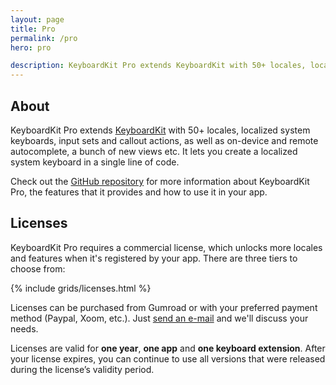 ```yaml
---
layout: page
title: Pro
permalink: /pro
hero: pro

description: KeyboardKit Pro extends KeyboardKit with 50+ locales, localized system keyboards, on-device and remote autocomplete etc.
---
```



## About

KeyboardKit Pro extends [KeyboardKit](/open-source) with 50+ locales, localized system keyboards, input sets and callout actions, as well as on-device and remote autocomplete, a bunch of new views etc. It lets you create a localized system keyboard in a single line of code.

Check out the [GitHub repository]({{site.github_repo_pro}}) for more information about KeyboardKit Pro, the features that it provides and how to use it in your app.


## Licenses

KeyboardKit Pro requires a commercial license, which unlocks more locales and features when it's registered by your app. There are three tiers to choose from:

{% include grids/licenses.html %}

Licenses can be purchased from Gumroad or with your preferred payment method (Paypal, Xoom, etc.). Just [send an e-mail](mailto:{{site.email}}?subject=KeyboardKit%20Pro%20License) and we'll discuss your needs.

Licenses are valid for **one year**, **one app** and **one keyboard extension**. After your license expires, you can continue to use all versions that were released during the license’s validity period.